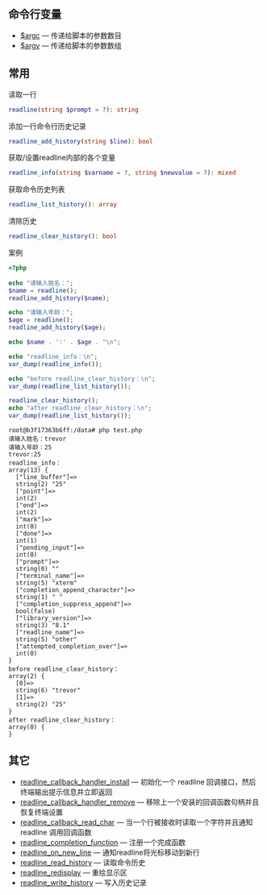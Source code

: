 ## 命令行变量

- [$argc](https://www.php.net/manual/zh/reserved.variables.argc.php) — 传递给脚本的参数数目
- [$argv](https://www.php.net/manual/zh/reserved.variables.argv.php) — 传递给脚本的参数数组



## 常用

 读取一行

```php
readline(string $prompt = ?): string
```

添加一行命令行历史记录

```php
readline_add_history(string $line): bool
```

获取/设置readline内部的各个变量

```php
readline_info(string $varname = ?, string $newvalue = ?): mixed
```

获取命令历史列表

```php
readline_list_history(): array
```

清除历史

```php
readline_clear_history(): bool
```

案例

```php
<?php
    
echo "请输入姓名：";
$name = readline();
readline_add_history($name);

echo "请输入年龄：";
$age = readline();
readline_add_history($age);

echo $name . ':' . $age . "\n";

echo "readline_info：\n";
var_dump(readline_info());

echo "before readline_clear_history：\n";
var_dump(readline_list_history());

readline_clear_history();
echo "after readline_clear_history：\n";
var_dump(readline_list_history());

```

```
root@b3f17363b6ff:/data# php test.php 
请输入姓名：trevor
请输入年龄：25
trevor:25      
readline_info：
array(13) {    
  ["line_buffer"]=>
  string(2) "25"
  ["point"]=>
  int(2)
  ["end"]=>
  int(2)
  ["mark"]=>
  int(0)
  ["done"]=>
  int(1)
  ["pending_input"]=>
  int(0)
  ["prompt"]=>
  string(0) ""
  ["terminal_name"]=>
  string(5) "xterm"
  ["completion_append_character"]=>
  string(1) " "
  ["completion_suppress_append"]=> 
  bool(false)
  ["library_version"]=>
  string(3) "8.1"
  ["readline_name"]=>
  string(5) "other"
  ["attempted_completion_over"]=>  
  int(0)
}
before readline_clear_history：    
array(2) {
  [0]=>
  string(6) "trevor"
  [1]=>
  string(2) "25"
}
after readline_clear_history：     
array(0) {
}
```

## 其它

- [readline_callback_handler_install](https://www.php.net/manual/zh/function.readline-callback-handler-install.php) — 初始化一个 readline 回调接口，然后终端输出提示信息并立即返回
- [readline_callback_handler_remove](https://www.php.net/manual/zh/function.readline-callback-handler-remove.php) — 移除上一个安装的回调函数句柄并且恢复终端设置
- [readline_callback_read_char](https://www.php.net/manual/zh/function.readline-callback-read-char.php) — 当一个行被接收时读取一个字符并且通知 readline 调用回调函数
- [readline_completion_function](https://www.php.net/manual/zh/function.readline-completion-function.php) — 注册一个完成函数
- [readline_on_new_line](https://www.php.net/manual/zh/function.readline-on-new-line.php) — 通知readline将光标移动到新行
- [readline_read_history](https://www.php.net/manual/zh/function.readline-read-history.php) — 读取命令历史
- [readline_redisplay](https://www.php.net/manual/zh/function.readline-redisplay.php) — 重绘显示区
- [readline_write_history](https://www.php.net/manual/zh/function.readline-write-history.php) — 写入历史记录